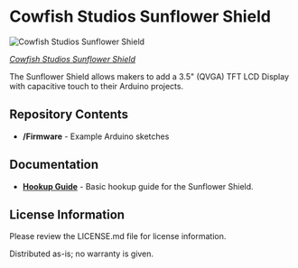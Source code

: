 Cowfish Studios Sunflower Shield
==============

![Cowfish Studios Sunflower Shield](https://www.cowfishstudios.com/uploads/2/8/6/1/28619761/cowfishkickstarter-banner01_orig.png)

[*Cowfish Studios Sunflower Shield*](http://kck.st/2NdfVJ6)

The Sunflower Shield allows makers to add a 3.5" (QVGA) TFT LCD Display with capacitive touch to their Arduino projects.

Repository Contents
-------------------

* **/Firmware** - Example Arduino sketches

Documentation
--------------

* **[Hookup Guide](https://www.cowfishstudios.com/learn1/sunflower-shield-35-hmi-display-w-cap-touch-for-arduino)** - Basic hookup guide for the Sunflower Shield.

License Information
-------------------

Please review the LICENSE.md file for license information. 

Distributed as-is; no warranty is given.
